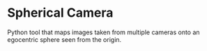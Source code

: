 # Spherical Camera
Python tool that maps images taken from multiple cameras onto an egocentric sphere seen from the origin.

